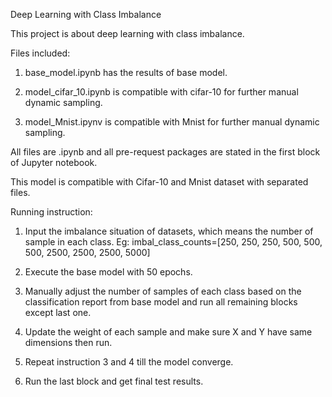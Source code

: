 Deep Learning with Class Imbalance

This project is about deep learning with class imbalance.

Files included:

1. base_model.ipynb has the results of base model.

2. model_cifar_10.ipynb is compatible with cifar-10 for further manual dynamic sampling.

3. model_Mnist.ipynv is compatible with Mnist for further manual dynamic sampling.

All files are .ipynb and all pre-request packages are stated in the first block of Jupyter notebook.

This model is compatible with Cifar-10 and Mnist dataset with separated files.

Running instruction:

1. Input the imbalance situation of datasets, which means the number of sample in each class.
   Eg: imbal_class_counts=[250, 250, 250, 500, 500, 500, 2500, 2500, 2500, 5000]

2. Execute the base model with 50 epochs.

3. Manually adjust the number of samples of each class based on the classification report from base model and run all remaining blocks except last one.

4. Update the weight of each sample and make sure X and Y have same dimensions then run.

5. Repeat instruction 3 and 4 till the model converge.

6. Run the last block and get final test results.